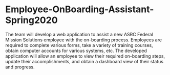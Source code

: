 # Employee-OnBoarding-Assistant-Spring2020
The team will develop a web application to assist a new ASRC Federal Mission Solutions employee with the on-boarding process. Employees are required to complete various forms, take a variety of training courses, obtain computer accounts for various systems, etc. The developed application will allow an employee to view their required on-boarding steps, update their accomplishments, and obtain a dashboard view of their status and progress.
